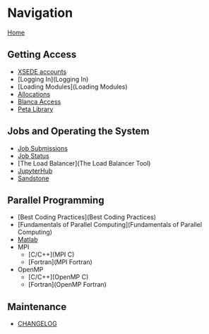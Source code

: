 # Navigation

[Home](Home)

## Getting Access
- [XSEDE accounts](XSEDE)
- [Logging In](Logging In)
- [Loading Modules](Loading Modules)
- [Allocations]()
- [Blanca Access]()
- [Peta Library]()

## Jobs and Operating the System
- [Job Submissions]()
- [Job Status]()
- [The Load Balancer](The Load Balancer Tool)
- [JupyterHub]()
- [Sandstone]()

## Parallel Programming
- [Best Coding Practices](Best Coding Practices)
- [Fundamentals of Parallel Computing](Fundamentals of Parallel Computing)
- [Matlab](Matlab)
- MPI
    + [C/C++](MPI C)
    + [Fortran](MPI Fortran)
- OpenMP 
    + [C/C++](OpenMP C)
    + [Fortran](OpenMP Fortran)

## Maintenance
- [CHANGELOG](CHANGELOG)